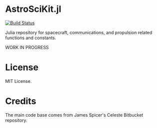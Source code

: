 # AstroSciKit.jl

[![Build Status](https://travis-ci.com/sbavery/AstroSciKit.jl.svg?token=8NausdVEAJ3dyAiGPUFm&branch=master)](https://travis-ci.com/sbavery/AstroSciKit.jl)

Julia repository for spacecraft, communications, and propulsion related functions and constants.

WORK IN PROGRESS

# License
MIT License.

# Credits
The main code base comes from James Spicer's Celeste Bitbucket repository.